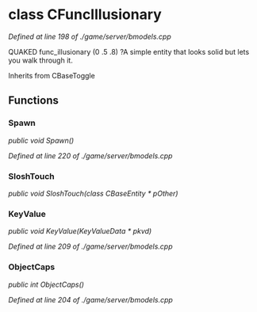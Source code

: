 # class CFuncIllusionary

*Defined at line 198 of ./game/server/bmodels.cpp*

QUAKED func_illusionary (0 .5 .8) ?A simple entity that looks solid but lets you walk through it.



Inherits from CBaseToggle



## Functions

### Spawn

*public void Spawn()*

*Defined at line 220 of ./game/server/bmodels.cpp*

### SloshTouch

*public void SloshTouch(class CBaseEntity * pOther)*

### KeyValue

*public void KeyValue(KeyValueData * pkvd)*

*Defined at line 209 of ./game/server/bmodels.cpp*

### ObjectCaps

*public int ObjectCaps()*

*Defined at line 204 of ./game/server/bmodels.cpp*



